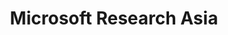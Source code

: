 ---
title: Microsoft Research Asia
website: https://www.microsoft.com/en-us/research/project/microsoft-research-asia/
---